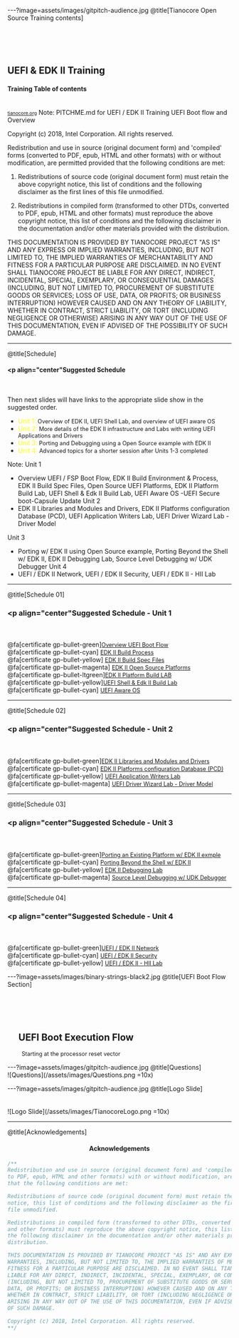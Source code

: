 ---?image=assets/images/gitpitch-audience.jpg
@title[Tianocore Open Source Training contents]
<br><br><br><br><br>
## <span class="gold"   >UEFI & EDK II Training</span>

#### Training Table of contents

<br>
<span style="font-size:0.75em" ><a href='http://www.tianocore.org'>tianocore.org</a></span>
Note:
  PITCHME.md for UEFI / EDK II Training  UEFI Boot flow and Overview

  Copyright (c) 2018, Intel Corporation. All rights reserved.<BR>

  Redistribution and use in source (original document form) and 'compiled'
  forms (converted to PDF, epub, HTML and other formats) with or without
  modification, are permitted provided that the following conditions are met:

  1) Redistributions of source code (original document form) must retain the
     above copyright notice, this list of conditions and the following
     disclaimer as the first lines of this file unmodified.

  2) Redistributions in compiled form (transformed to other DTDs, converted to
     PDF, epub, HTML and other formats) must reproduce the above copyright
     notice, this list of conditions and the following disclaimer in the
     documentation and/or other materials provided with the distribution.

  THIS DOCUMENTATION IS PROVIDED BY TIANOCORE PROJECT "AS IS" AND ANY EXPRESS OR
  IMPLIED WARRANTIES, INCLUDING, BUT NOT LIMITED TO, THE IMPLIED WARRANTIES OF
  MERCHANTABILITY AND FITNESS FOR A PARTICULAR PURPOSE ARE DISCLAIMED. IN NO
  EVENT SHALL TIANOCORE PROJECT  BE LIABLE FOR ANY DIRECT, INDIRECT, INCIDENTAL,
  SPECIAL, EXEMPLARY, OR CONSEQUENTIAL DAMAGES (INCLUDING, BUT NOT LIMITED TO,
  PROCUREMENT OF SUBSTITUTE GOODS OR SERVICES; LOSS OF USE, DATA, OR PROFITS;
  OR BUSINESS INTERRUPTION) HOWEVER CAUSED AND ON ANY THEORY OF LIABILITY,
  WHETHER IN CONTRACT, STRICT LIABILITY, OR TORT (INCLUDING NEGLIGENCE OR
  OTHERWISE) ARISING IN ANY WAY OUT OF THE USE OF THIS DOCUMENTATION, EVEN IF
  ADVISED OF THE POSSIBILITY OF SUCH DAMAGE.

---  
@title[Schedule]
#### <p align="center"<span class="gold"   >Suggested Schedule </span></p><br>

Then next slides will have links to the appropriate slide show in the suggested order. <br>
- <font color="yellow">Unit 1:</font>  <span style="font-size:0.9em">Overview of EDK II, UEFI Shell Lab, and overview of UEFI aware OS</span><br>
- <font color="yellow">Unit 2:</font>  <span style="font-size:0.9em">More details of the EDK II infrastructure and Labs with writing UEFI Applications and Drivers</span><br>
- <font color="yellow">Unit 3:</font>  <span style="font-size:0.9em">Porting and Debugging using a Open Source example with EDK II</span><br>
- <font color="yellow">Unit 4:</font>  <span style="font-size:0.9em">Advanced topics for a shorter session after Units 1-3 completed</span>

 
Note:
Unit 1
  - Overview UEFI / FSP Boot Flow, EDK II Build Environment & Process, EDK II Build Spec Files, Open Source UEFI Platforms, EDK II Platform Build Lab, UEFI Shell & Edk II Build Lab, UEFI Aware OS -UEFI Secure boot-Capsule Update
Unit 2
  - EDK II Libraries and Modules and Drivers, EDK II Platforms configuration Database (PCD),  UEFI Application Writers Lab, UEFI Driver Wizard Lab - Driver Model

Unit 3
  - Porting w/ EDK II using Open Source example, Porting Beyond the Shell w/ EDK II,  EDK II Debugging Lab, Source Level Debugging w/ UDK Debugger
Unit 4
  - UEFI / EDK II Network,  UEFI / EDK II Security,  UEFI / EDK II - HII Lab 



---  
@title[Schedule 01]
<br>
### <p align="center"<span class="gold"   >Suggested Schedule - Unit 1</span></p><br>

<!---  Add bullets using https://fontawesome.com/cheatsheet certificate
-->
 @fa[certificate gp-bullet-green]<span style="font-size:0.9em"><a href='https://gitpitch.com/Laurie0131/UEFI_Boot_Flow_Pres2/master#/' >Overview UEFI Boot Flow </a> </span><br>
 @fa[certificate gp-bullet-cyan] <span style="font-size:0.9em"><a href='https://gitpitch.com/Laurie0131/EDK__II_Build_Process_Pres_2/master#/' >EDK II Build Process</a> </span><br>
 @fa[certificate gp-bullet-yellow] <span style="font-size:0.9em"><a href='https://gitpitch.com/Laurie0131/EDK_II_Build_Spec_Files_Pres/master#/' >EDK II Build Spec Files </a> </span> <br>
 @fa[certificate gp-bullet-magenta] <span style="font-size:0.9em"><a href='https://gitpitch.com/Laurie0131/OpenSource_Platforms_Pres/master#/' > EDK II Open Source Platforms </a> </span> <br>
 @fa[certificate gp-bullet-ltgreen]<span style="font-size:0.9em"><a href='' >EDK II Platform Build LAB </a> </span><br>
 @fa[certificate gp-bullet-yellow]<span style="font-size:0.9em"><a href='' >UEFI Shell & Edk II Build Lab </a> </span><br>
 @fa[certificate gp-bullet-cyan] <span style="font-size:0.9em"><a href='' >UEFI Aware OS </a> </span><br>


---  
@title[Schedule 02]
<BR>
### <p align="center"<span class="gold"   >Suggested Schedule - Unit 2</span></p><br>

<!---  Add bullets using https://fontawesome.com/cheatsheet certificate
-->
 @fa[certificate gp-bullet-green]<span style="font-size:0.9em"><a href='' >EDK II Libraries and Modules and Drivers </a> </span><br>
 @fa[certificate gp-bullet-cyan] <span style="font-size:0.9em"><a href='' >EDK II Platforms configuration Database (PCD)  </a> </span><br>
 @fa[certificate gp-bullet-yellow] <span style="font-size:0.9em"><a href='' >UEFI Application Writers Lab</a> </span> <br>
 @fa[certificate gp-bullet-magenta] <span style="font-size:0.9em"><a href='' >UEFI Driver Wizard Lab - Driver Model </a> </span> 

---  
@title[Schedule 03]
<BR>
### <p align="center"<span class="gold"   >Suggested Schedule - Unit 3</span></p><br>

<!---  Add bullets using https://fontawesome.com/cheatsheet certificate
-->
 @fa[certificate gp-bullet-green]<span style="font-size:0.9em"><a href='' >Porting an Existing Platform w/ EDK II exmple</a> </span><br>
 @fa[certificate gp-bullet-cyan] <span style="font-size:0.9em"><a href='' >Porting Beyond the Shell w/ EDK II </a> </span><br>
 @fa[certificate gp-bullet-yellow] <span style="font-size:0.9em"><a href='' >EDK II Debugging Lab </a> </span> <br>
 @fa[certificate gp-bullet-magenta] <span style="font-size:0.9em"><a href='' >Source Level Debugging w/ UDK Debugger</a> </span> 

---  
@title[Schedule 04]
<BR>
### <p align="center"<span class="gold"   >Suggested Schedule - Unit 4</span></p><br>

<!---  Add bullets using https://fontawesome.com/cheatsheet certificate
-->
 @fa[certificate gp-bullet-green]<span style="font-size:0.9em"><a href='' >UEFI / EDK II Network </a> </span><br>
 @fa[certificate gp-bullet-cyan] <span style="font-size:0.9em"><a href='' >UEFI / EDK II Security </a> </span><br>
 @fa[certificate gp-bullet-yellow] <span style="font-size:0.9em"><a href='' >UEFI / EDK II - HII Lab  </a> </span> <br>



---?image=assets/images/binary-strings-black2.jpg
@title[UEFI Boot Flow Section]
<br><br><br><br><br>
## <span class="gold"  >&nbsp;&nbsp;&nbsp;&nbsp;&nbsp;UEFI Boot Execution Flow</span>
<span style="font-size:0.9em" > &nbsp;&nbsp;&nbsp;&nbsp;&nbsp;&nbsp;&nbsp;&nbsp;&nbsp;Starting at the processor reset vector</span>


---?image=assets/images/gitpitch-audience.jpg
@title[Questions]
<br>
![Questions](/assets/images/Questions.png =10x) 


---?image=assets/images/gitpitch-audience.jpg
@title[Logo Slide]
<br><br><br>
![Logo Slide](/assets/images/TianocoreLogo.png =10x)



---
@title[Acknowledgements]
#### <p align="center"><span class="gold"   >Acknowledgements</span></p>

```c++
/**
Redistribution and use in source (original document form) and 'compiled' forms (converted
to PDF, epub, HTML and other formats) with or without modification, are permitted provided
that the following conditions are met:

Redistributions of source code (original document form) must retain the above copyright 
notice, this list of conditions and the following disclaimer as the first lines of this 
file unmodified.

Redistributions in compiled form (transformed to other DTDs, converted to PDF, epub, HTML
and other formats) must reproduce the above copyright notice, this list of conditions and 
the following disclaimer in the documentation and/or other materials provided with the 
distribution.

THIS DOCUMENTATION IS PROVIDED BY TIANOCORE PROJECT "AS IS" AND ANY EXPRESS OR IMPLIED 
WARRANTIES, INCLUDING, BUT NOT LIMITED TO, THE IMPLIED WARRANTIES OF MERCHANTABILITY AND 
FITNESS FOR A PARTICULAR PURPOSE ARE DISCLAIMED. IN NO EVENT SHALL TIANOCORE PROJECT BE 
LIABLE FOR ANY DIRECT, INDIRECT, INCIDENTAL, SPECIAL, EXEMPLARY, OR CONSEQUENTIAL DAMAGES 
(INCLUDING, BUT NOT LIMITED TO, PROCUREMENT OF SUBSTITUTE GOODS OR SERVICES; LOSS OF USE, 
DATA, OR PROFITS; OR BUSINESS INTERRUPTION) HOWEVER CAUSED AND ON ANY THEORY OF LIABILITY, 
WHETHER IN CONTRACT, STRICT LIABILITY, OR TORT (INCLUDING NEGLIGENCE OR OTHERWISE) 
ARISING IN ANY WAY OUT OF THE USE OF THIS DOCUMENTATION, EVEN IF ADVISED OF THE POSSIBILITY 
OF SUCH DAMAGE.

Copyright (c) 2018, Intel Corporation. All rights reserved.
**/

```
